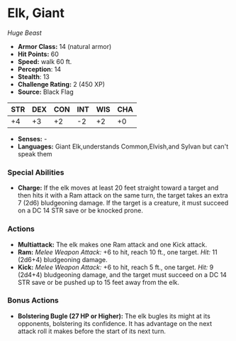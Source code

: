 # Elk, Giant

*Huge* *Beast*

- **Armor Class:** 14 (natural armor)
- **Hit Points:** 60 
- **Speed:** walk 60 ft.
- **Perception**: 14
- **Stealth**: 13
- **Challenge Rating:** 2 (450 XP)
- **Source:** Black Flag

| STR | DEX | CON | INT | WIS | CHA |
| --- | --- | --- | --- | --- | --- |
| +4 | +3 | +2 | -2 | +2 | +0 |

- **Senses:** -
- **Languages:** Giant Elk,understands Common,Elvish,and Sylvan but can't speak them

### Special Abilities

- **Charge:** If the elk moves at least 20 feet straight toward a target and then hits it with a Ram attack on the same turn, the target takes an extra 7 (2d6) bludgeoning damage. If the target is a creature, it must succeed on a DC 14 STR save or be knocked prone.

### Actions

- **Multiattack:** The elk makes one Ram attack and one Kick attack.
- **Ram:** _Melee Weapon Attack:_ +6 to hit, reach 10 ft., one target. _Hit:_ 11 (2d6+4) bludgeoning damage.
- **Kick:** _Melee Weapon Attack:_ +6 to hit, reach 5 ft., one target. _Hit:_ 9 (2d4+4) bludgeoning damage, and the target must succeed on a DC 14 STR save or be pushed up to 15 feet away from the elk.

### Bonus Actions

- **Bolstering Bugle (27 HP or Higher):** The elk bugles its might at its opponents, bolstering its confidence. It has advantage on the next attack roll it makes before the start of its next turn.
